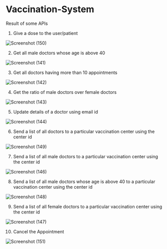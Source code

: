 # Vaccination-System

Result of some APIs

1. Give a dose to the user/patient

![Screenshot (150)](https://github.com/VinaySoni04/Vaccination-System/assets/98009479/416f5ef8-f76c-4dd6-a3bc-48e4f5ce4005)


2. Get all male doctors whose age is above 40

![Screenshot (141)](https://github.com/VinaySoni04/Vaccination-System/assets/98009479/7374fb24-7159-4656-8f29-8eacfc6547d1)


3. Get all doctors having more than 10 appointments

![Screenshot (142)](https://github.com/VinaySoni04/Vaccination-System/assets/98009479/8115dbd7-df47-4db3-9b8d-a366f5653497)


4. Get the ratio of male doctors over female doctors

![Screenshot (143)](https://github.com/VinaySoni04/Vaccination-System/assets/98009479/d47b5ab5-df4e-4f7c-80f5-9646dbc77015)


5. Update details of a doctor using email id

![Screenshot (144)](https://github.com/VinaySoni04/Vaccination-System/assets/98009479/88a520b5-823f-473a-a2b8-e3352d6c6399)


6. Send a list of all doctors to a particular vaccination center using the center id

![Screenshot (149)](https://github.com/VinaySoni04/Vaccination-System/assets/98009479/38a476d1-0ac5-4319-bfe1-352b735d83aa)


7. Send a list of all male doctors to a particular vaccination center using the center id

![Screenshot (146)](https://github.com/VinaySoni04/Vaccination-System/assets/98009479/1900794c-8698-49b6-90a3-8b86d7c5791d)


8. Send a list of all male doctors whose age is above 40 to a particular vaccination center using the center id

![Screenshot (148)](https://github.com/VinaySoni04/Vaccination-System/assets/98009479/1274543d-f677-48d6-b6d8-d0a3793f2608)


9. Send a list of all female doctors to a particular vaccination center using the center id

![Screenshot (147)](https://github.com/VinaySoni04/Vaccination-System/assets/98009479/4f26bc91-83a3-47f8-8255-eb76177eea31)


10. Cancel the Appointment

![Screenshot (151)](https://github.com/VinaySoni04/Vaccination-System/assets/98009479/187a7d01-34be-42ab-b891-eba21782fdf4)



